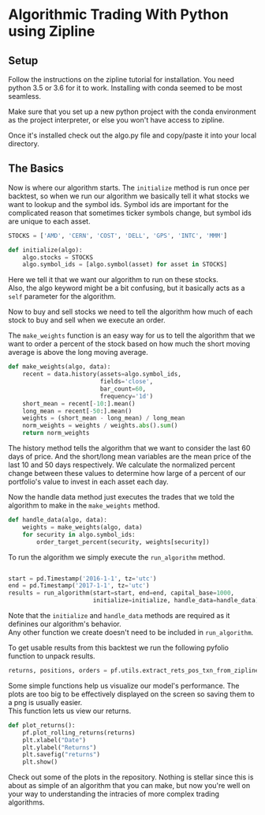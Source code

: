 # Algorithmic Trading With Python using Zipline

## Setup
Follow the instructions on the zipline tutorial for installation.  You
need python 3.5 or 3.6 for it to work.  Installing with conda seemed
to be most seamless.

Make sure that you set up a new python project with the conda
environment as the project interpreter, or else you won't have
access to zipline.

Once it's installed check out the algo.py file and copy/paste it 
into your local directory.

## The Basics

Now is where our algorithm starts.  The ```initialize``` method 
is run once per backtest, so when we run our algorithm 
we basically tell it what stocks we want to lookup and 
the symbol ids.  Symbol ids are important for the complicated reason
that sometimes ticker symbols change, but symbol ids are unique 
to each asset.  
```python
STOCKS = ['AMD', 'CERN', 'COST', 'DELL', 'GPS', 'INTC', 'MMM']

def initialize(algo):
    algo.stocks = STOCKS
    algo.symbol_ids = [algo.symbol(asset) for asset in STOCKS]
```
Here we tell it that we want our algorithm to run on these stocks.  
Also, the algo keyword might be a bit confusing, but it basically
acts as a ```self``` parameter for the algorithm.

Now to buy and sell stocks we need to tell the algorithm how much of 
each stock to buy and sell when we execute an order.  

The ```make_weights``` function is an easy way for us to tell the 
algorithm that we want to order a percent of the stock based on
how much the short moving average is above the long moving average.

```python
def make_weights(algo, data):
    recent = data.history(assets=algo.symbol_ids, 
                          fields='close', 
                          bar_count=60, 
                          frequency='1d')
    short_mean = recent[-10:].mean()
    long_mean = recent[-50:].mean()
    weights = (short_mean - long_mean) / long_mean
    norm_weights = weights / weights.abs().sum()
    return norm_weights
```

The history method tells the algorithm that we want to consider the 
last 60 days of price.  And the short/long mean variables are the 
mean price of the last 10 and 50 days respectively.  We calculate the
normalized percent change between these values to determine how
large of a percent of our portfolio's value to invest in each asset
each day.

Now the handle data method just executes the trades that we told 
the algorithm to make in the ```make_weights``` method.  
```python
def handle_data(algo, data):
    weights = make_weights(algo, data)
    for security in algo.symbol_ids:
        order_target_percent(security, weights[security])
```

To run the algorithm we simply execute the ```run_algorithm``` method.

```python

start = pd.Timestamp('2016-1-1', tz='utc')
end = pd.Timestamp('2017-1-1', tz='utc')
results = run_algorithm(start=start, end=end, capital_base=1000, 
                        initialize=initialize, handle_data=handle_data)
```

Note that the ```initialize``` and ```handle_data``` methods are
required as it definines our algorithm's behavior.  
Any other function we create doesn't need to be included in 
```run_algorithm```.

To get usable results from this backtest we run the following pyfolio
function to unpack results.
```python
returns, positions, orders = pf.utils.extract_rets_pos_txn_from_zipline(results)
```

Some simple functions help us visualize our model's performance.
The plots are too big to be effectively
displayed on the screen so saving them to a png is usually easier.  
This function lets us view our returns.   
```python
def plot_returns():
    pf.plot_rolling_returns(returns)
    plt.xlabel("Date")
    plt.ylabel("Returns")
    plt.savefig("returns")
    plt.show()
```

Check out some of the plots in the repository.  Nothing is stellar
since this is about as simple of an algorithm that you can make, 
but now you're well on your way to understanding the intracies of 
more complex trading algorithms.
